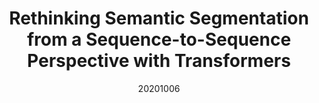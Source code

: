 ---
title: "Rethinking Semantic Segmentation from a Sequence-to-Sequence Perspective with Transformers"
date: 20201006
category: "vision"
author_list: "Sixiao Zheng, Jiachen Lu, Hengshuang Zhao, Xiatian Zhu, Zekun Luo, Yabiao Wang, Yanwei Fu, Jianfeng Feng, Tao Xiang, Philip HS Torr, Li Zhang"
pub_in: "CVPR 2021"
---